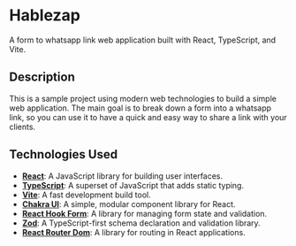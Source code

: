 # Hablezap

A form to whatsapp link web application built with React, TypeScript, and Vite.

## Description

This is a sample project using modern web technologies to build a simple web application. The main goal is to break down a form into a whatsapp link, so you can use it to have a quick and easy way to share a link with your clients.

## Technologies Used

- **[React](https://reactjs.org/)**: A JavaScript library for building user interfaces.
- **[TypeScript](https://www.typescriptlang.org/)**: A superset of JavaScript that adds static typing.
- **[Vite](https://vitejs.dev/)**: A fast development build tool.
- **[Chakra UI](https://chakra-ui.com/)**: A simple, modular component library for React.
- **[React Hook Form](https://react-hook-form.com/)**: A library for managing form state and validation.
- **[Zod](https://zod.dev/)**: A TypeScript-first schema declaration and validation library.
- **[React Router Dom](https://reactrouter.com/)**: A library for routing in React applications.
